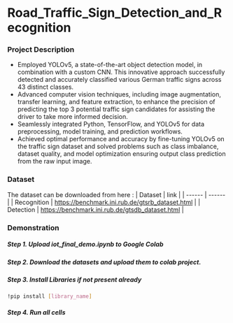 # Road_Traffic_Sign_Detection_and_Recognition

### Project Description
- Employed YOLOv5, a state-of-the-art object detection model, in combination with a custom CNN. This innovative approach
successfully detected and accurately classified various German traffic signs across 43 distinct classes.
- Advanced computer vision techniques, including image augmentation, transfer learning, and feature extraction, to enhance
the precision of predicting the top 3 potential traffic sign candidates for assisting the driver to take more informed decision.
-  Seamlessly integrated Python, TensorFlow, and YOLOv5 for data preprocessing, model training, and prediction workflows.
- Achieved optimal performance and accuracy by fine-tuning YOLOv5 on the traffic sign dataset and solved problems such as
class imbalance, dataset quality, and model optimization ensuring output class prediction from the raw input image.

### Dataset
The dataset can be downloaded from here : 
| Dataset  | link |
| ------ | ------ |
| Recognition | https://benchmark.ini.rub.de/gtsrb_dataset.html |
| Detection | https://benchmark.ini.rub.de/gtsdb_dataset.html |

### Demonstration
##### Step 1. Upload iot_final_demo.ipynb to Google Colab
##### Step 2. Download the datasets and upload them to colab project.
##### Step 3. Install Libraries if not present already
```sh
!pip install [library_name]
```
##### Step 4. Run all cells

